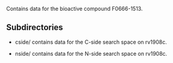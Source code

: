 Contains data for the bioactive compound F0666-1513.

## Subdirectories

- cside/ contains data for the C-side search space on rv1908c.

- nside/ contains data for the N-side search space on rv1908c.

